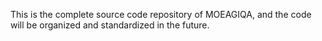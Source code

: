 This is the complete source code repository of MOEAGIQA, and the code will be organized and standardized in the future.